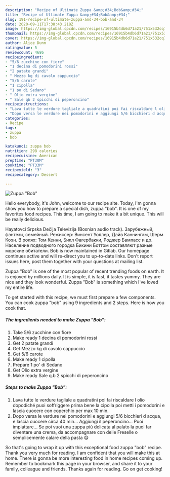 ```yaml
---
description: "Recipe of Ultimate Zuppa &amp;#34;Bob&amp;#34;"
title: "Recipe of Ultimate Zuppa &amp;#34;Bob&amp;#34;"
slug: 191-recipe-of-ultimate-zuppa-and-34-bob-and-34
date: 2020-09-11T17:38:43.218Z
image: https://img-global.cpcdn.com/recipes/16915b4db6d71a21/751x532cq70/zuppa-bob-recipe-main-photo.jpg
thumbnail: https://img-global.cpcdn.com/recipes/16915b4db6d71a21/751x532cq70/zuppa-bob-recipe-main-photo.jpg
cover: https://img-global.cpcdn.com/recipes/16915b4db6d71a21/751x532cq70/zuppa-bob-recipe-main-photo.jpg
author: Alice Dunn
ratingvalue: 5
reviewcount: 4686
recipeingredient:
- "5/6 zucchine con fiore"
- "1 decina di pomodorini rossi"
- "2 patate grandi"
- " Mezzo kg di cavolo cappuccio"
- "5/6 carote"
- "1 cipolla"
- "1 po di Sedano"
- " Olio extra vergine"
- " Sale qb 2 spicchi di peperoncino"
recipeinstructions:
- "Lava tutte le verdure tagliale a quadratini poi fai riscaldare l olio dopodiché puoi soffriggere prima bene la cipolla poi metti i pomodorini e lascia cuocere con coperchio per max 10 min."
- "Dopo versa le verdure nei pomodorini e aggiungi 5/6 bicchieri d acqua, e lascia cuocere circa 40 min... Aggiungi il peperoncino... Puoi impiattare... Se poi vuoi una zuppa più delicata al palato la puoi far diventare una crema, da accompagnare con delle Freselle o semplicemente calare della pasta 😋"
categories:
- Recipe
tags:
- zuppa
- bob

katakunci: zuppa bob 
nutrition: 298 calories
recipecuisine: American
preptime: "PT30M"
cooktime: "PT33M"
recipeyield: "3"
recipecategory: Dessert

---
```



![Zuppa &#34;Bob&#34;](https://img-global.cpcdn.com/recipes/16915b4db6d71a21/751x532cq70/zuppa-bob-recipe-main-photo.jpg)

Hello everybody, it's John, welcome to our recipe site. Today, I'm gonna show you how to prepare a special dish, zuppa &#34;bob&#34;. It is one of my favorites food recipes. This time, I am going to make it a bit unique. This will be really delicious.

Hayatovci Srpska Dečija Televizija (Bosnian audio track). Зарубежный, фэнтези, семейный. Режиссер: Винсент Уоллер, Дэйв Каннингэм, Шерм Коэн. В ролях: Том Кенни, Билл Фагербакки, Роджер Бампасс и др. Население подводного городка Бикини Боттом составляют разные морские обитатели. Bob is now maintained in Gitlab. Our homepage continues active and will re-direct you to up-to-date links. Don&#39;t report issues here, post them together with your questions at mailing list.

Zuppa &#34;Bob&#34; is one of the most popular of recent trending foods on earth. It is enjoyed by millions daily. It is simple, it is fast, it tastes yummy. They are nice and they look wonderful. Zuppa &#34;Bob&#34; is something which I've loved my entire life.


To get started with this recipe, we must first prepare a few components. You can cook zuppa &#34;bob&#34; using 9 ingredients and 2 steps. Here is how you cook that.

<!--inarticleads1-->

##### The ingredients needed to make Zuppa &#34;Bob&#34;:

1. Take 5/6 zucchine con fiore
1. Make ready 1 decina di pomodorini rossi
1. Get 2 patate grandi
1. Get  Mezzo kg di cavolo cappuccio
1. Get 5/6 carote
1. Make ready 1 cipolla
1. Prepare 1 po&#39; di Sedano
1. Get  Olio extra vergine
1. Make ready  Sale q.b 2 spicchi di peperoncino




<!--inarticleads2-->

##### Steps to make Zuppa &#34;Bob&#34;:

1. Lava tutte le verdure tagliale a quadratini poi fai riscaldare l olio dopodiché puoi soffriggere prima bene la cipolla poi metti i pomodorini e lascia cuocere con coperchio per max 10 min.
1. Dopo versa le verdure nei pomodorini e aggiungi 5/6 bicchieri d acqua, e lascia cuocere circa 40 min... Aggiungi il peperoncino... Puoi impiattare... Se poi vuoi una zuppa più delicata al palato la puoi far diventare una crema, da accompagnare con delle Freselle o semplicemente calare della pasta 😋




So that's going to wrap it up with this exceptional food zuppa &#34;bob&#34; recipe. Thank you very much for reading. I am confident that you will make this at home. There is gonna be more interesting food in home recipes coming up. Remember to bookmark this page in your browser, and share it to your family, colleague and friends. Thanks again for reading. Go on get cooking!
